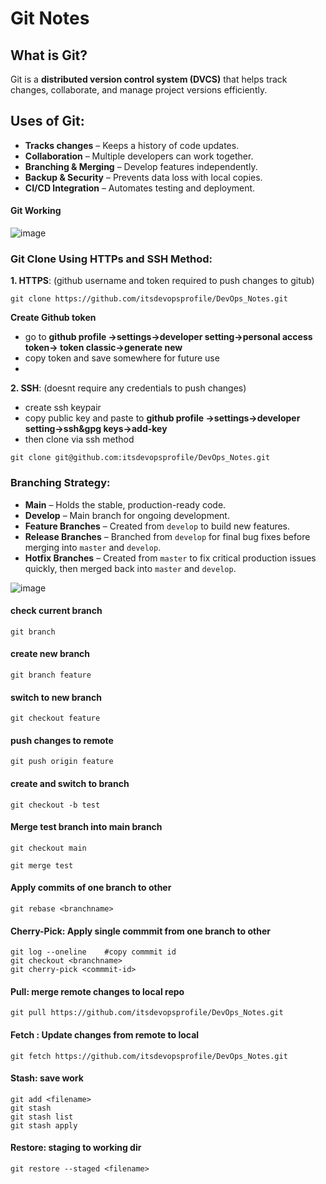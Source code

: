 # Git Notes

## What is Git?
Git is a **distributed version control system (DVCS)** that helps track changes, collaborate, and manage project versions efficiently.

## Uses of Git:
- **Tracks changes** – Keeps a history of code updates.
- **Collaboration** – Multiple developers can work together.
- **Branching & Merging** – Develop features independently.
- **Backup & Security** – Prevents data loss with local copies.
- **CI/CD Integration** – Automates testing and deployment.



#### Git Working
![image](https://github.com/user-attachments/assets/ff4ea8a5-9c26-4a41-8ab9-abcefe5d66d9)






### Git Clone Using HTTPs and SSH Method:

**1. HTTPS**: (github username and token required to push changes to gitub)
```
git clone https://github.com/itsdevopsprofile/DevOps_Notes.git
```

**Create Github token**
- go to **github profile ->settings->developer setting->personal access token-> token classic->generate new**
- copy token and save somewhere for future use
- 
**2. SSH**: (doesnt require any credentials to push changes)
- create ssh keypair
- copy public key and paste to **github profile ->settings->developer setting->ssh&gpg keys->add-key**
- then clone via ssh method
```
git clone git@github.com:itsdevopsprofile/DevOps_Notes.git
```

### Branching Strategy:


- **Main** – Holds the stable, production-ready code.
- **Develop** – Main branch for ongoing development.
- **Feature Branches** – Created from `develop` to build new features.
- **Release Branches** – Branched from `develop` for final bug fixes before merging into `master` and `develop`.
- **Hotfix Branches** – Created from `master` to fix critical production issues quickly, then merged back into `master` and `develop`.
  
![image](https://github.com/user-attachments/assets/ecc0c9a6-b972-4962-bc9c-8c05cf70ed9e)


#### check current branch
```
git branch
```

#### create new branch
````
git branch feature
````

#### switch to new branch
````
git checkout feature
````

#### push changes to remote
````
git push origin feature
````

#### create and switch to branch 

````
git checkout -b test
````

#### Merge test branch into main branch
````
git checkout main
````
````
git merge test
````

#### Apply commits of one branch to other
````
git rebase <branchname>
````
#### Cherry-Pick: Apply single commmit from one branch to other
````
git log --oneline    #copy commmit id
git checkout <branchname>
git cherry-pick <commmit-id>
````

#### Pull: merge remote changes to local repo
````
git pull https://github.com/itsdevopsprofile/DevOps_Notes.git
````

#### Fetch : Update changes from remote to local
````
git fetch https://github.com/itsdevopsprofile/DevOps_Notes.git
````
#### Stash: save work
````
git add <filename>
git stash
git stash list
git stash apply
````
#### Restore: staging to working dir
````
git restore --staged <filename>
````


